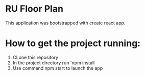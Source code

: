 # RU Floor Plan
This application was bootstrapped with create react app.

# How to get the project running:
1. CLone this repository
2. In the project directory run 'npm install
3. Use command npm start to launch the app